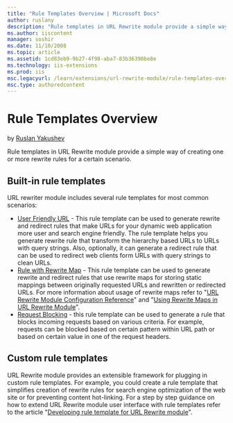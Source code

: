 ```yaml
---
title: "Rule Templates Overview | Microsoft Docs"
author: ruslany
description: "Rule templates in URL Rewrite module provide a simple way of creating one or more rewrite rules for a certain scenario. Built-in rule templates URL rewriter..."
ms.author: iiscontent
manager: soshir
ms.date: 11/10/2008
ms.topic: article
ms.assetid: 1cd83eb9-9b27-4f98-aba7-83b36390be8e
ms.technology: iis-extensions
ms.prod: iis
msc.legacyurl: /learn/extensions/url-rewrite-module/rule-templates-overview
msc.type: authoredcontent
---
```

Rule Templates Overview
====================
by [Ruslan Yakushev](https://github.com/ruslany)

Rule templates in URL Rewrite module provide a simple way of creating one or more rewrite rules for a certain scenario.

## Built-in rule templates

URL rewriter module includes several rule templates for most common scenarios:

- [User Friendly URL](user-friendly-url-rule-template.md) - This rule template can be used to generate rewrite and redirect rules that make URLs for your dynamic web application more user and search engine friendly. The rule template helps you generate rewrite rule that transform the hierarchy based URLs to URLs with query strings. Also, optionally, it can generate a redirect rule that can be used to redirect web clients form URLs with query strings to clean URLs.
- [Rule with Rewrite Map](rule-with-rewrite-map-rule-template.md) - This rule template can be used to generate rewrite and redirect rules that use rewrite maps for storing static mappings between originally requested URLs and rewritten or redirected URLs. For more information about usage of rewrite maps refer to "[URL Rewrite Module Configuration Reference](url-rewrite-module-configuration-reference.md#Rewrite_maps)" and "[Using Rewrite Maps in URL Rewrite Module](using-rewrite-maps-in-url-rewrite-module.md)".
- [Request Blocking](request-blocking-rule-template.md) - this rule template can be used to generate a rule that blocks incoming requests based on various criteria. For example, requests can be blocked based on certain pattern within URL path or based on certain value in one of the request headers.

## Custom rule templates

URL Rewrite module provides an extensible framework for plugging in custom rule templates. For example, you could create a rule template that simplifies creation of rewrite rules for search engine optimization of the web site or for preventing content hot-linking. For a step by step guidance on how to extend URL Rewrite module user interface with rule templates refer to the article "[Developing rule template for URL Rewrite module](developing-rule-template-for-url-rewrite-module.md)".